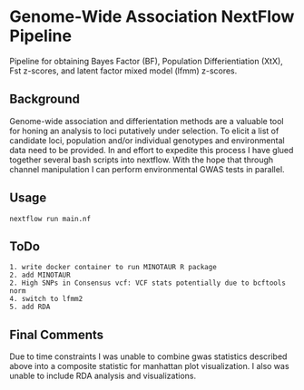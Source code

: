 # Genome-Wide Association NextFlow Pipeline 

Pipeline for obtaining Bayes Factor (BF), Population Differientiation (XtX), Fst z-scores, and latent factor mixed model (lfmm) z-scores. 

## Background

Genome-wide association and differientation methods are a valuable tool for honing an analysis to loci putatively under selection. To elicit a list of candidate loci, population and/or individual genotypes and environmental data need to be provided. In and effort to expedite this process I have glued together several bash scripts into nextflow. With the hope that through channel manipulation I can perform environmental GWAS tests in parallel. 

## Usage

`nextflow run main.nf`

## ToDo

    1. write docker container to run MINOTAUR R package
    2. add MINOTAUR
    2. High SNPs in Consensus vcf: VCF stats potentially due to bcftools norm 
    4. switch to lfmm2
    5. add RDA


## Final Comments

Due to time constraints I was unable to combine gwas statistics described above into a composite statistic for manhattan plot visualization. I also was unable to include RDA analysis and visualizations.